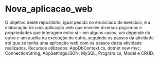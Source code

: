 # Nova_aplicacao_web

O objetivo deste repositório, igual pedido no enunciado do exercício, é a elaboração de uma aplicação web que envolve diversos prgramas e propriedades que interagem entre si - em alguns casos, um depende do outro e um auxilia na execução do outro, seguindo os passos da atividade até que se tenha uma aplicação web com os passos desta atividade realizados. Recursos utilizados: AppDbContext.cs, dotnet new mvc, ConnectionString, AppSettingsJSON, MySQL, Program.cs, Model e CRUD. 
